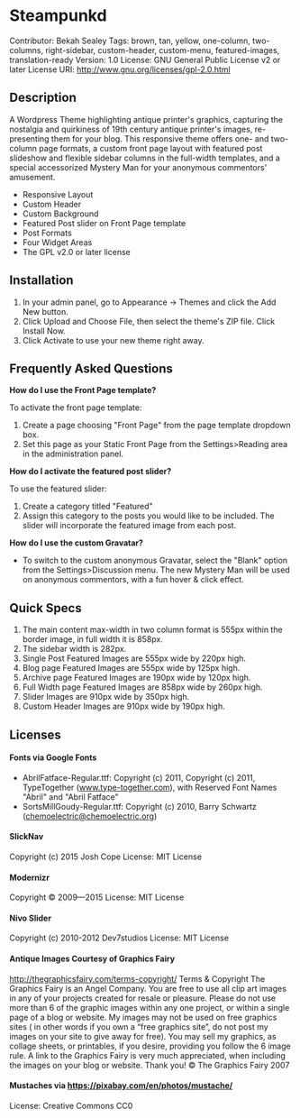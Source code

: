 # Steampunkd

Contributor: Bekah Sealey
Tags: brown, tan, yellow, one-column, two-columns, right-sidebar, custom-header, custom-menu, featured-images, translation-ready
Version: 1.0
License: GNU General Public License v2 or later
License URI: http://www.gnu.org/licenses/gpl-2.0.html

## Description 
A Wordpress Theme highlighting antique printer's graphics, capturing the nostalgia and quirkiness of 19th century antique printer's images, re-presenting them for your blog. This responsive theme offers one- and two-column page formats, a custom front page layout with featured post slideshow and flexible sidebar columns in the full-width templates, and a special accessorized Mystery Man for your anonymous commentors' amusement.

* Responsive Layout
* Custom Header
* Custom Background
* Featured Post slider on Front Page template
* Post Formats
* Four Widget Areas
* The GPL v2.0 or later license

## Installation

1. In your admin panel, go to Appearance -> Themes and click the Add New button.
2. Click Upload and Choose File, then select the theme's ZIP file. Click Install Now.
3. Click Activate to use your new theme right away.

## Frequently Asked Questions

**How do I use the Front Page template?**

To activate the front page template: 
1. Create a page choosing "Front Page" from the page template dropdown box. 
2. Set this page as your Static Front Page from the Settings>Reading area in the administration panel.


**How do I activate the featured post slider?**

To use the featured slider:
1. Create a category titled "Featured"
2. Assign this category to the posts you would like to be included. The slider will incorporate the featured image from each post.


**How do I use the custom Gravatar?**

* To switch to the custom anonymous Gravatar, select the "Blank" option from the Settings>Discussion menu. The new Mystery Man will be used on anonymous commentors, with a fun hover & click effect.

## Quick Specs 

1. The main content max-width in two column format is 555px within the border image, in full width it is 858px.
2. The sidebar width is 282px.
3. Single Post Featured Images are 555px wide by 220px high.
4. Blog page Featured Images are 555px wide by 125px high.
5. Archive page Featured Images are 190px wide by 120px high.
6. Full Width page Featured Images are 858px wide by 260px high.
7. Slider Images are 910px wide by 350px high.
8. Custom Header Images are 910px wide by 190px high.

## Licenses

#### Fonts via Google Fonts
* AbrilFatface-Regular.ttf: Copyright (c) 2011, Copyright (c) 2011, TypeTogether (www.type-together.com), with Reserved Font Names "Abril" and "Abril Fatface"
* SortsMillGoudy-Regular.ttf: Copyright (c) 2010, Barry Schwartz (chemoelectric@chemoelectric.org)

#### SlickNav
Copyright (c) 2015 Josh Cope
License: MIT License

#### Modernizr
Copyright © 2009—2015
License: MIT License

#### Nivo Slider
Copyright (c) 2010-2012 Dev7studios
License: MIT License

#### Antique Images Courtesy of Graphics Fairy
http://thegraphicsfairy.com/terms-copyright/
Terms & Copyright
The Graphics Fairy is an Angel Company. You are free to use all clip art images in any of your projects created for resale or pleasure. Please do not use more than 6 of the graphic images within any one project, or within a single page of a blog or website. My images may not be used on free graphics sites ( in other words if you own a “free graphics site”, do not post my images on your site to give away for free). You may sell my graphics, as collage sheets, or printables, if you desire, providing you follow the 6 image rule. A link to the Graphics Fairy is very much appreciated, when including the images on your blog or website. Thank you! © The Graphics Fairy 2007

#### Mustaches via https://pixabay.com/en/photos/mustache/
License: Creative Commons CC0